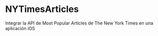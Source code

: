 # NYTimesArticles
Integrar la API de Most Popular Articles de The New York Times en una aplicación iOS
